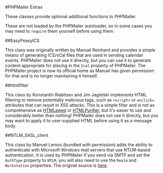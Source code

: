 #PHPMailer Extras

These classes provide optional additional functions to PHPMailer.

These are not loaded by the PHPMailer autoloader, so in some cases you may need to `require` them yourself before using them.

##EasyPeasyICS

This class was originally written by Manuel Reinhard and provides a simple means of generating ICS/vCal files that are used in sending calendar events. PHPMailer does not use it directly, but you can use it to generate content appropriate for placing in the `Ical` property of PHPMailer. The PHPMailer project is now its official home as Manuel has given permission for that and is no longer maintaining it himself.

##htmlfilter

This class by Konstantin Riabitsev and Jim Jagielski implements HTML filtering to remove potentially malicious tags, such as `<script>` or `onclick=` attributes that can result in XSS attacks. This is a simple filter and is not as comprehensive as [HTMLawed](http://www.bioinformatics.org/phplabware/internal_utilities/htmLawed/) or [HTMLPurifier](http://htmlpurifier.org), but it's easier to use and considerably better than nothing! PHPMailer does not use it directly, but you may want to apply it to user-supplied HTML before using it as a message body.

##NTLM_SASL_client

This class by Manuel Lemos (bundled with permission) adds the ability to authenticate with Microsoft Windows mail servers that use NTLM-based authentication. It is used by PHPMailer if you send via SMTP and set the `AuthType` property to `NTLM`; you will also need to use the `Realm` and `Workstation` properties. The original source is [here](http://www.phpclasses.org/browse/file/7495.php).
